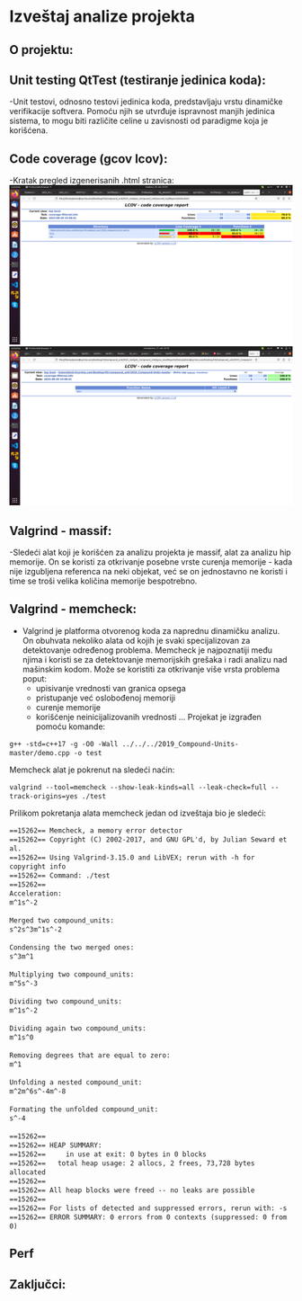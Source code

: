 # Izveštaj analize projekta

## O projektu:

## Unit testing QtTest (testiranje jedinica koda):
-Unit testovi, odnosno testovi jedinica koda, predstavljaju vrstu dinamičke verifikacije softvera. Pomoću njih se utvrđuje ispravnost manjih jedinica sistema, to mogu biti različite celine u zavisnosti od paradigme koja je korišćena.

## Code coverage (gcov lcov):
-Kratak pregled izgenerisanih .html stranica:
![image](./screenshots/gcov_01.png)
![image](./screenshots/gcov_04.png)
## Valgrind - massif:
-Sledeći alat koji je korišćen za analizu projekta je massif, alat za analizu hip memorije. On se koristi za otkrivanje posebne vrste curenja memorije - kada nije izgubljena referenca na neki objekat, već se on jednostavno ne koristi i time se troši velika količina memorije bespotrebno.
## Valgrind - memcheck:
- Valgrind je platforma otvorenog koda za naprednu dinamičku analizu. On obuhvata nekoliko alata od kojih je svaki specijalizovan za detektovanje određenog problema. Memcheck je najpoznatiji među njima i koristi se za detektovanje memorijskih grešaka i radi analizu nad mašinskim kodom. Može se koristiti za otkrivanje više vrsta problema poput:
    - upisivanje vrednosti van granica opsega
    - pristupanje već oslobođenoj memoriji
    - curenje memorije
    - korišćenje neinicijalizovanih vrednosti ...
Projekat je izgrađen pomoću komande:
```
g++ -std=c++17 -g -O0 -Wall ../../../2019_Compound-Units-master/demo.cpp -o test 
```
Memcheck alat je pokrenut na sledeći naćin:
```
valgrind --tool=memcheck --show-leak-kinds=all --leak-check=full --track-origins=yes ./test
```
Prilikom pokretanja alata memcheck jedan od izveštaja bio je sledeći:
```
==15262== Memcheck, a memory error detector
==15262== Copyright (C) 2002-2017, and GNU GPL'd, by Julian Seward et al.
==15262== Using Valgrind-3.15.0 and LibVEX; rerun with -h for copyright info
==15262== Command: ./test
==15262== 
Acceleration:
m^1s^-2

Merged two compound_units:
s^2s^3m^1s^-2

Condensing the two merged ones:
s^3m^1

Multiplying two compound_units:
m^5s^-3

Dividing two compound_units:
m^1s^-2

Dividing again two compound_units:
m^1s^0

Removing degrees that are equal to zero:
m^1

Unfolding a nested compound_unit:
m^2m^6s^-4m^-8

Formating the unfolded compound_unit:
s^-4

==15262== 
==15262== HEAP SUMMARY:
==15262==     in use at exit: 0 bytes in 0 blocks
==15262==   total heap usage: 2 allocs, 2 frees, 73,728 bytes allocated
==15262== 
==15262== All heap blocks were freed -- no leaks are possible
==15262== 
==15262== For lists of detected and suppressed errors, rerun with: -s
==15262== ERROR SUMMARY: 0 errors from 0 contexts (suppressed: 0 from 0)
```
## Perf

## Zaključci:
     
